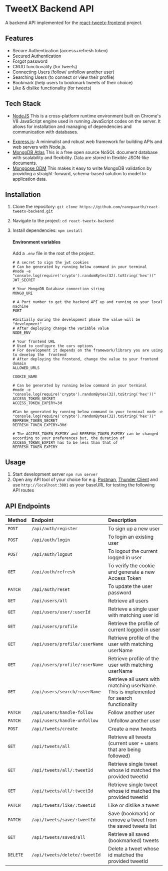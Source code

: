 # TweetX Backend API

A backend API implemented for the [react-tweetx-frontend](https://github.com/ranepaarth/react-tweetx-frontend.git) project.

## Features

- Secure Authentication (access+refresh token)
- Secured Authentication
- Forgot password
- CRUD functionality (for tweets)
- Connecting Users (follow/ unfollow another user)
- Searching Users (to connect or view their profile)
- Bookmark (help users to bookmark tweets of their choice)
- Like & dislike functionality (for tweets)

## Tech Stack
* [NodeJS](https://nodejs.org/) This is a cross-platform runtime environment built on Chrome's V8 JavaScript engine used in running JavaScript codes on the server. It allows for installation and managing of dependencies and communication with databases.
- [Express.js](https://expressjs.com/): A minimalist and robust web framework for building APIs and web servers with Node.js.
- [MongoDB Atlas](https://www.mongodb.com/docs/atlas/) This is a free open source NoSQL document database with scalability and flexibility. Data are stored in flexible JSON-like documents.
- [Mongoose ODM](https://mongoosejs.com/docs/guide.html) This makes it easy to write MongoDB validation by providing a straight-forward, schema-based solution to model to application data.

## Installation

1. Clone the repository: `git clone https://github.com/ranepaarth/react-tweetx-backend.git`
2. Navigate to the project: `cd react-tweetx-backend`
3. Install dependencies: `npm install`

   #### Environment variables

   Add a `.env` file in the root of the project.

   ```
   # A secret to sign the jwt cookies
   # Can be generated by running below command in your terminal
   #node -e "console.log(require('crypto').randomBytes(32).toString('hex'))"
   JWT_SECRET

   # Your MongoDB Database connection string
   MONGO_URI

   # A Port number to get the backend API up and running on your local machine
   PORT

   #Initially during the development phase the value will be "development"
   # After deploying change the variable value
   NODE_ENV

   # Your frontend URL
   # Used to configure the cors options
   # For development it depends on the framework/library you are using to develop the  frontend
   # After deploying the frontend, change the value to your frontend domain
   ALLOWED_URLS

   COOKIE_NAME

   # Can be generated by running below command in your terminal
   #node -e "console.log(require('crypto').randomBytes(32).toString('hex'))"
   ACCESS_TOKEN_SECRET
   ACCESS_TOKEN_EXPIRY=3d

   #Can be generated by running below command in your terminal node -e "console.log(require('crypto').randomBytes(32).toString('hex'))"
   REFRESH_TOKEN_SECRET
   REFRESH_TOKEN_EXPIRY=30d

   # The ACCESS_TOKEN_EXPIRY and REFRESH_TOKEN_EXPIRY can be changed according to your preferences but, the duration of ACCESS_TOKEN_EXPIRY has to be less than that of REFRESH_TOKEN_EXPIRY
   ```

## Usage

1. Start development server `npm run server`
2. Open any API tool of your choice for e.g. [Postman](https://www.postman.com/), [Thunder Client](https://www.thunderclient.com/) and use `http://localhost:3001` as your baseURL for testing the following API routes

## API Endpoints



   | Method | Endpoint                  | Description                                                                                 |
   | :----------- | :----------------------------- | :-------------------------------------------------------------------------------------- |
   | `POST`       | `/api/auth/register `          | To sign up a new user                                                                   |
   | `POST`       | `/api/auth/login`              | To login an existing user                                                               |
   | `POST`       | `/api/auth/logout`             | To logout the current logged in user                                                    |
   | `GET`        | `/api/auth/refresh`            | To verify the cookie and generate a new Access Token                                    |
   | `PATCH`      | `/api/auth/reset`              | To update the user password                                                             |
   | `GET`        | `/api/users/all`               | Retrieve all users                                                                      |
   | `GET`        | `/api/users/user/:userId`      | Retrieve a single user with matching user id                                            |
   | `GET`        | `/api/users/profile`           | Retrieve the profile of current logged in user                                          |
   | `GET`        | `/api/users/profile/:userName` | Retrieve profile of the user with matching userName                                     |
   | `GET`        | `/api/users/profile/:userName` | Retrieve profile of the user with matching userName                                     |
   | `GET`        | `/api/users/search/:userName`  | Retrieve all users with matching userName. This is implemented for search functionality |
   | `PATCH`      | `/api/users/handle-follow`     | Follow another user                                                                     |
   | `PATCH`      | `/api/users/handle-unfollow`   | Unfollow another user                                                                   |
   | `POST`       | `/api/tweets/create`           | Create a new tweets                                                                     |
   | `GET`        | `/api/tweets/all`              | Retrieve all tweets (current user + users that are being followed)                      |
   | `GET`        | `/api/tweets/all/:tweetId`     | Retrieve single tweet whose id matched the provided tweetId                             |
   | `GET`        | `/api/tweets/all/:tweetId`     | Retrieve single tweet whose id matched the provided tweetId                             |
   | `PATCH`      | `/api/tweets/like/:tweetId`    | Like or dislike a tweet                                                                 |
   | `PATCH`      | `/api/tweets/save/:tweetId`    | Save (bookmark) or remove a tweet from the saved tweets list                            |
   | `GET`        | `/api/tweets/saved/all`        | Retrieve all saved (bookmarked) tweets                                                  |
   | `DELETE`        | `/api/tweets/delete/:tweetId`  | Delete a tweet whose id matched the provided tweetId                                    |

